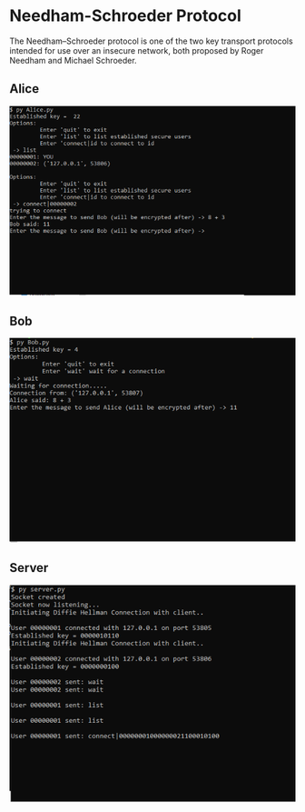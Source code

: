 # Needham-Schroeder Protocol

The Needham–Schroeder protocol is one of the two key transport protocols intended for use over an insecure network, both proposed by Roger Needham and Michael Schroeder.

## Alice
![Alice CMD](screenshot/alice.PNG?raw=true "Alice CMD")

## Bob
![Bob CMD](screenshot/bob.PNG?raw=true "Bob CMD")

## Server
![Server CMD](screenshot/server.PNG?raw=true "Server CMD")